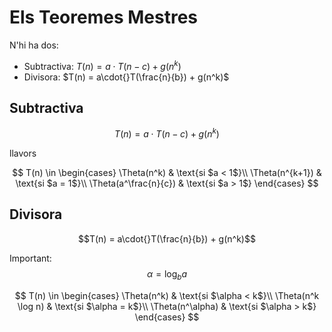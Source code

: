 # Els Teoremes Mestres

N'hi ha dos:
- Subtractiva: $T(n) = a\cdot{}T(n-c) + g(n^k)$
- Divisora: $T(n) = a\cdot{}T(\frac{n}{b}) + g(n^k)$

## Subtractiva
$$T(n) = a\cdot{}T(n-c) + g(n^k)$$

llavors

$$
T(n) \in
\begin{cases}
\Theta(n^k)           & \text{si $a < 1$}\\
\Theta(n^{k+1})       & \text{si $a = 1$}\\
\Theta(a^\frac{n}{c}) & \text{si $a > 1$}
\end{cases}
$$

## Divisora
$$T(n) = a\cdot{}T(\frac{n}{b}) + g(n^k)$$

Important: $$\alpha = \log_b{a}$$

$$
T(n) \in
\begin{cases}
\Theta(n^k)        & \text{si $\alpha < k$}\\
\Theta(n^k \log n) & \text{si $\alpha = k$}\\
\Theta(n^\alpha)   & \text{si $\alpha > k$}
\end{cases}
$$
